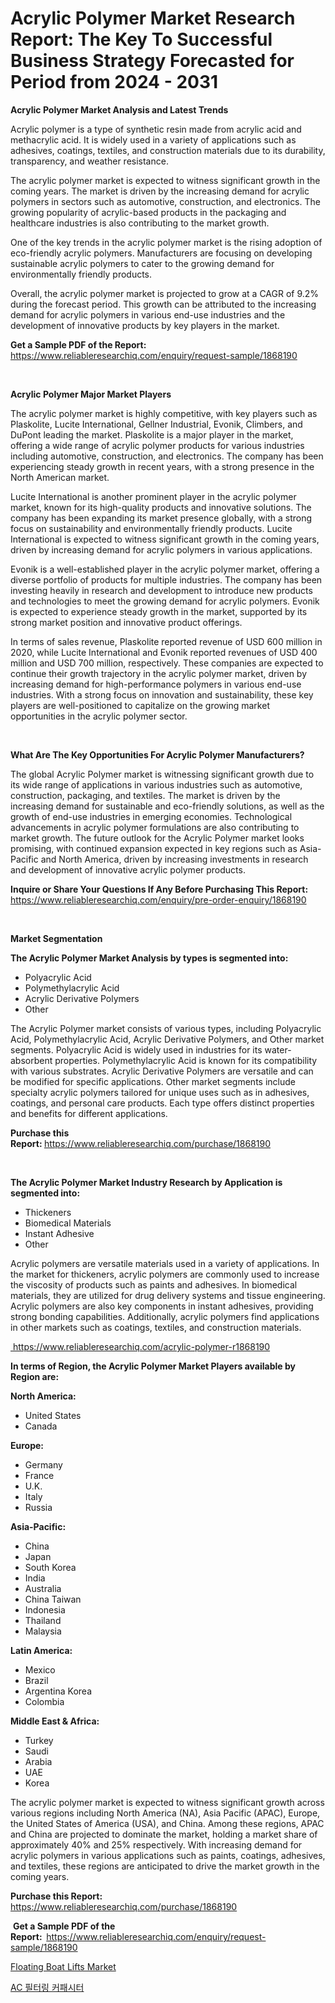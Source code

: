 <p><h1>Acrylic Polymer Market Research Report: The Key To Successful Business Strategy Forecasted for Period from 2024 - 2031</h1></p><p><strong>Acrylic Polymer Market Analysis and Latest Trends</strong></p>
<p><p>Acrylic polymer is a type of synthetic resin made from acrylic acid and methacrylic acid. It is widely used in a variety of applications such as adhesives, coatings, textiles, and construction materials due to its durability, transparency, and weather resistance.</p><p>The acrylic polymer market is expected to witness significant growth in the coming years. The market is driven by the increasing demand for acrylic polymers in sectors such as automotive, construction, and electronics. The growing popularity of acrylic-based products in the packaging and healthcare industries is also contributing to the market growth.</p><p>One of the key trends in the acrylic polymer market is the rising adoption of eco-friendly acrylic polymers. Manufacturers are focusing on developing sustainable acrylic polymers to cater to the growing demand for environmentally friendly products.</p><p>Overall, the acrylic polymer market is projected to grow at a CAGR of 9.2% during the forecast period. This growth can be attributed to the increasing demand for acrylic polymers in various end-use industries and the development of innovative products by key players in the market.</p></p>
<p><strong>Get a Sample PDF of the Report:&nbsp;</strong> <a href="https://www.reliableresearchiq.com/enquiry/request-sample/1868190">https://www.reliableresearchiq.com/enquiry/request-sample/1868190</a></p>
<p>&nbsp;</p>
<p><strong>Acrylic Polymer Major Market Players</strong></p>
<p><p>The acrylic polymer market is highly competitive, with key players such as Plaskolite, Lucite International, Gellner Industrial, Evonik, Climbers, and DuPont leading the market. Plaskolite is a major player in the market, offering a wide range of acrylic polymer products for various industries including automotive, construction, and electronics. The company has been experiencing steady growth in recent years, with a strong presence in the North American market.</p><p>Lucite International is another prominent player in the acrylic polymer market, known for its high-quality products and innovative solutions. The company has been expanding its market presence globally, with a strong focus on sustainability and environmentally friendly products. Lucite International is expected to witness significant growth in the coming years, driven by increasing demand for acrylic polymers in various applications.</p><p>Evonik is a well-established player in the acrylic polymer market, offering a diverse portfolio of products for multiple industries. The company has been investing heavily in research and development to introduce new products and technologies to meet the growing demand for acrylic polymers. Evonik is expected to experience steady growth in the market, supported by its strong market position and innovative product offerings.</p><p>In terms of sales revenue, Plaskolite reported revenue of USD 600 million in 2020, while Lucite International and Evonik reported revenues of USD 400 million and USD 700 million, respectively. These companies are expected to continue their growth trajectory in the acrylic polymer market, driven by increasing demand for high-performance polymers in various end-use industries. With a strong focus on innovation and sustainability, these key players are well-positioned to capitalize on the growing market opportunities in the acrylic polymer sector.</p></p>
<p>&nbsp;</p>
<p><strong>What Are The Key Opportunities For Acrylic Polymer Manufacturers?</strong></p>
<p><p>The global Acrylic Polymer market is witnessing significant growth due to its wide range of applications in various industries such as automotive, construction, packaging, and textiles. The market is driven by the increasing demand for sustainable and eco-friendly solutions, as well as the growth of end-use industries in emerging economies. Technological advancements in acrylic polymer formulations are also contributing to market growth. The future outlook for the Acrylic Polymer market looks promising, with continued expansion expected in key regions such as Asia-Pacific and North America, driven by increasing investments in research and development of innovative acrylic polymer products.</p></p>
<p><strong>Inquire or Share Your Questions If Any Before Purchasing This Report:</strong> <a href="https://www.reliableresearchiq.com/enquiry/pre-order-enquiry/1868190">https://www.reliableresearchiq.com/enquiry/pre-order-enquiry/1868190</a></p>
<p>&nbsp;</p>
<p><strong>Market Segmentation</strong></p>
<p><strong>The Acrylic Polymer Market Analysis by types is segmented into:</strong></p>
<p><ul><li>Polyacrylic Acid</li><li>Polymethylacrylic Acid</li><li>Acrylic Derivative Polymers</li><li>Other</li></ul></p>
<p><p>The Acrylic Polymer market consists of various types, including Polyacrylic Acid, Polymethylacrylic Acid, Acrylic Derivative Polymers, and Other market segments. Polyacrylic Acid is widely used in industries for its water-absorbent properties. Polymethylacrylic Acid is known for its compatibility with various substrates. Acrylic Derivative Polymers are versatile and can be modified for specific applications. Other market segments include specialty acrylic polymers tailored for unique uses such as in adhesives, coatings, and personal care products. Each type offers distinct properties and benefits for different applications.</p></p>
<p><strong>Purchase this Report:&nbsp;</strong><a href="https://www.reliableresearchiq.com/purchase/1868190">https://www.reliableresearchiq.com/purchase/1868190</a></p>
<p>&nbsp;</p>
<p><strong>The Acrylic Polymer Market Industry Research by Application is segmented into:</strong></p>
<p><ul><li>Thickeners</li><li>Biomedical Materials</li><li>Instant Adhesive</li><li>Other</li></ul></p>
<p><p>Acrylic polymers are versatile materials used in a variety of applications. In the market for thickeners, acrylic polymers are commonly used to increase the viscosity of products such as paints and adhesives. In biomedical materials, they are utilized for drug delivery systems and tissue engineering. Acrylic polymers are also key components in instant adhesives, providing strong bonding capabilities. Additionally, acrylic polymers find applications in other markets such as coatings, textiles, and construction materials.</p></p>
<p><a href="https://www.reliableresearchiq.com/acrylic-polymer-r1868190">&nbsp;https://www.reliableresearchiq.com/acrylic-polymer-r1868190</a></p>
<p><strong>In terms of Region, the Acrylic Polymer Market Players available by Region are:</strong></p>
<p>
    <p> <strong> North America: </strong>
        <ul>
            <li>United States</li>
            <li>Canada</li>
        </ul>
        </p> 
    <p> <strong> Europe: </strong>
        <ul>
            <li>Germany</li>
            <li>France</li>
            <li>U.K.</li>
            <li>Italy</li>
            <li>Russia</li>
        </ul>
        </p> 
    <p> <strong> Asia-Pacific: </strong>
        <ul>
            <li>China</li>
            <li>Japan</li>
            <li>South Korea</li>
            <li>India</li>
            <li>Australia</li>
            <li>China Taiwan</li>
            <li>Indonesia</li>
            <li>Thailand</li>
            <li>Malaysia</li>
        </ul>
        </p> 
    <p> <strong> Latin America: </strong>
        <ul>
            <li>Mexico</li>
            <li>Brazil</li>
            <li>Argentina Korea</li>
            <li>Colombia</li>
        </ul>
        </p> 
    <p> <strong> Middle East & Africa: </strong>
        <ul>
            <li>Turkey</li>
            <li>Saudi</li>
            <li>Arabia</li>
            <li>UAE</li>
            <li>Korea</li>
        </ul>
    </p>
    </p>
<p><p>The acrylic polymer market is expected to witness significant growth across various regions including North America (NA), Asia Pacific (APAC), Europe, the United States of America (USA), and China. Among these regions, APAC and China are projected to dominate the market, holding a market share of approximately 40% and 25% respectively. With increasing demand for acrylic polymers in various applications such as paints, coatings, adhesives, and textiles, these regions are anticipated to drive the market growth in the coming years.</p></p>
<p><strong>Purchase this Report: </strong><a href="https://www.reliableresearchiq.com/purchase/1868190">https://www.reliableresearchiq.com/purchase/1868190</a></p>
<p>&nbsp;<strong>Get a Sample PDF of the Report:&nbsp;&nbsp;</strong><a href="https://www.reliableresearchiq.com/enquiry/request-sample/1868190">https://www.reliableresearchiq.com/enquiry/request-sample/1868190</a></p>
<p><strong></strong></p>
<p><p><a href="https://medium.com/@michellegbleau0620/navigating-the-global-floating-boat-lifts-market-landscape-trends-forecasts-and-impact-analysis-f30af6bd4d1e">Floating Boat Lifts Market</a></p><p><a href="https://github.com/hxzi07639916/Market-Research-Report-List-3/blob/main/70719267006.md">AC 필터링 커패시터</a></p></p>